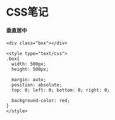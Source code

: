 # CSS笔记

#### 垂直居中

    <div class="box"></div>
    
    <style type="text/css">
    .box{
      width: 500px;      
      height: 500px;
        
      margin: auto;  
      position: absolute;  
      top: 0; left: 0; bottom: 0; right: 0; 
    
      background-color: red;
    }
    </style>

